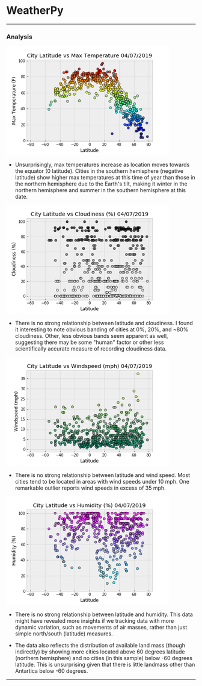 # WeatherPy
----

### Analysis

![Latitude vs Temperature](WeatherPy_analysis/Lat_Temp.png)
* Unsurprisingly, max temperatures increase as location moves towards the equator (0 latitude). Cities in the southern hemisphere (negative latitude) show higher max temperatures at this time of year than those in the northern hemisphere due to the Earth's tilt, making it winter in the northern hemisphere and summer in the southern hemisphere at this date.

![Latitude vs Cloudiness](WeatherPy_analysis/Lat_Cloud.png)
* There is no strong relationship between latitude and cloudiness. I found it interesting to note obvious banding of cities at 0%, 20%, and ~80% cloudiness. Other, less obvious bands seem apparent as well, suggesting there may be some "human" factor or other less scientifically accurate measure of recording cloudiness data.

![Latitude vs Windspeed](WeatherPy_analysis/Lat_Wind.png)
* There is no strong relationship between latitude and wind speed. Most cities tend to be located in areas with wind speeds under 10 mph. One remarkable outlier reports wind speeds in excess of 35 mph.

![Latitude vs Humidity](WeatherPy_analysis/Lat_Humid.png)
* There is no strong relationship between latitude and humidity. This data might have revealed more insights if we tracking data with more dynamic variation, such as movements of air masses, rather than just simple north/south (latitude) measures.

* The data also reflects the distribution of available land mass (though indirectly) by showing more cities located above 60 degrees latitude (northern hemisphere) and no cities (in this sample) below -60 degrees latitude. This is unsurprising given that there is little landmass other than Antartica below -60 degrees.

---

